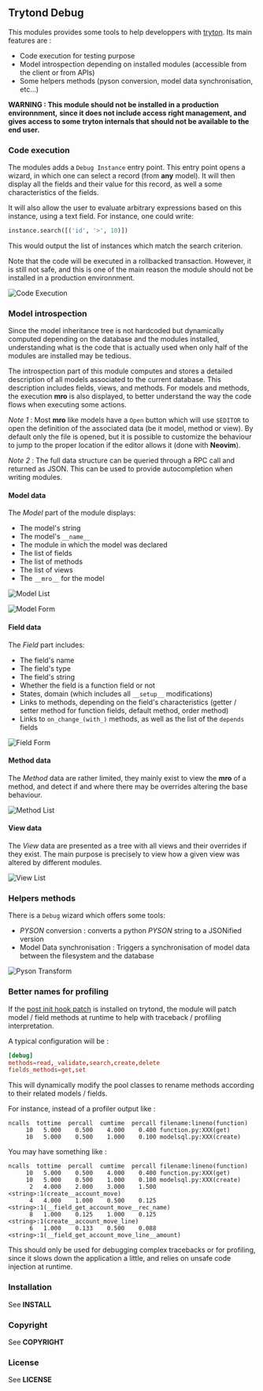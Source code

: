 ## Trytond Debug

This modules provides some tools to help developpers with
[tryton](http://www.tryton.org). Its main features are :
- Code execution for testing purpose
- Model introspection depending on installed modules (accessible from the
client or from APIs)
- Some helpers methods (pyson conversion, model data synchronisation,  etc...)

**WARNING : This module should not be installed in a production environnment,**
**since it does not include access right management, and gives access to some**
**tryton internals that should not be available to the end user.**

### Code execution

The modules adds a `Debug Instance` entry point. This entry point opens a
wizard, in which one can select a record (from **any** model). It will then
display all the fields and their value for this record, as well a some
characteristics of the fields.

It will also allow the user to evaluate arbitrary expressions based on this
instance, using a text field. For instance, one could write:

```python
instance.search([('id', '>', 10)])
```

This would output the list of instances which match the search criterion.

Note that the code will be executed in a rollbacked transaction. However, it is
still not safe, and this is one of the main reason the module should not be
installed in a production environnment.

![Code Execution](img/debug_model_wizard.png)

### Model introspection

Since the model inheritance tree is not hardcoded but dynamically computed
depending on the database and the modules installed, understanding what is the
code that is actually used when only half of the modules are installed may be
tedious.

The introspection part of this module computes and stores a detailed
description of all models associated to the current database. This description
includes fields, views, and methods. For models and methods, the execution
**mro** is also displayed, to better understand the way the code flows when
executing some actions.

_Note 1_ : Most **__mro__** like models have a `Open` button which will use
`$EDITOR` to open the definition of the associated data (be it model, method or
view). By default only the file is opened, but it is possible to customize the
behaviour to jump to the proper location if the editor allows it (done with
**Neovim**).

_Note 2_ : The full data structure can be queried through a RPC call and
returned as JSON. This can be used to provide autocompletion when writing
modules.

#### Model data

The *Model* part of the module displays:
- The model's string
- The model's `__name__`
- The module in which the model was declared
- The list of fields
- The list of methods
- The list of views
- The `__mro__` for the model

![Model List](img/debug_model_tree.png)

![Model Form](img/debug_model_form.png)

#### Field data

The *Field* part includes:
- The field's name
- The field's type
- The field's string
- Whether the field is a function field or not
- States, domain (which includes all `__setup__` modifications)
- Links to methods, depending on the field's characteristics (getter / setter
method for function fields, default method, order method)
- Links to `on_change_(with_)` methods, as well as the list of the `depends`
fields

![Field Form](img/debug_field_form.png)

#### Method data

The *Method* data are rather limited, they mainly exist to view the **__mro__**
of a method, and detect if and where there may be overrides altering the base
behaviour.

![Method List](img/debug_method_list.png)

#### View data

The *View* data are presented as a tree with all views and their overrides if
they exist. The main purpose is precisely to view how a given view was altered
by different modules.

![View List](img/debug_view_list.png)

### Helpers methods

There is a `Debug` wizard which offers some tools:
- *PYSON* conversion : converts a python *PYSON* string to a JSONified version
- Model Data synchronisation : Triggers a synchronisation of model data between
the filesystem and the database

![Pyson Transform](img/debug_pyson_transform.png)

### Better names for profiling

If the [post init hook patch](https://github.com/coopengo/trytond/commit/e68b71f)
is installed on trytond, the module will patch model / field methods at runtime
to help with traceback / profiling interpretation.

A typical configuration will be :

```conf
[debug]
methods=read,_validate,search,create,delete
fields_methods=get,set
```

This will dynamically modify the pool classes to rename methods according to
their related models / fields.

For instance, instead of a profiler output like :

```
ncalls  tottime  percall  cumtime  percall filename:lineno(function)
     10   5.000    0.500    4.000    0.400 function.py:XXX(get)
     10   5.000    0.500    1.000    0.100 modelsql.py:XXX(create)
```

You may have something like :

```
ncalls  tottime  percall  cumtime  percall filename:lineno(function)
     10   5.000    0.500    4.000    0.400 function.py:XXX(get)
     10   5.000    0.500    1.000    0.100 modelsql.py:XXX(create)
      2   4.000    2.000    3.000    1.500 <string>:1(create__account_move)
      4   4.000    1.000    0.500    0.125 <string>:1(__field_get_account_move__rec_name)
      8   1.000    0.125    1.000    0.125 <string>:1(create__account_move_line)
      6   1.000    0.133    0.500    0.088 <string>:1(__field_get_account_move_line__amount)
```

This should only be used for debugging complex tracebacks or for profiling,
since it slows down the application a little, and relies on unsafe code
injection at runtime.

### Installation

See **INSTALL**

### Copyright

See **COPYRIGHT**

### License

See **LICENSE**
